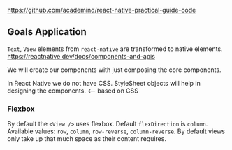 https://github.com/academind/react-native-practical-guide-code

## Goals Application

`Text`, `View` elements from `react-native` are transformed to native elements.
https://reactnative.dev/docs/components-and-apis

We will create our components with just composing the core components.

In React Native we do not have CSS.
StyleSheet objects will help in designing the components. <-- based on CSS

### Flexbox

By default the `<View />` uses flexbox. Default `flexDirection` is `column`.
Available values: `row`, `column`, `row-reverse`, `column-reverse`.
By default views only take up that much space as their content requires.
